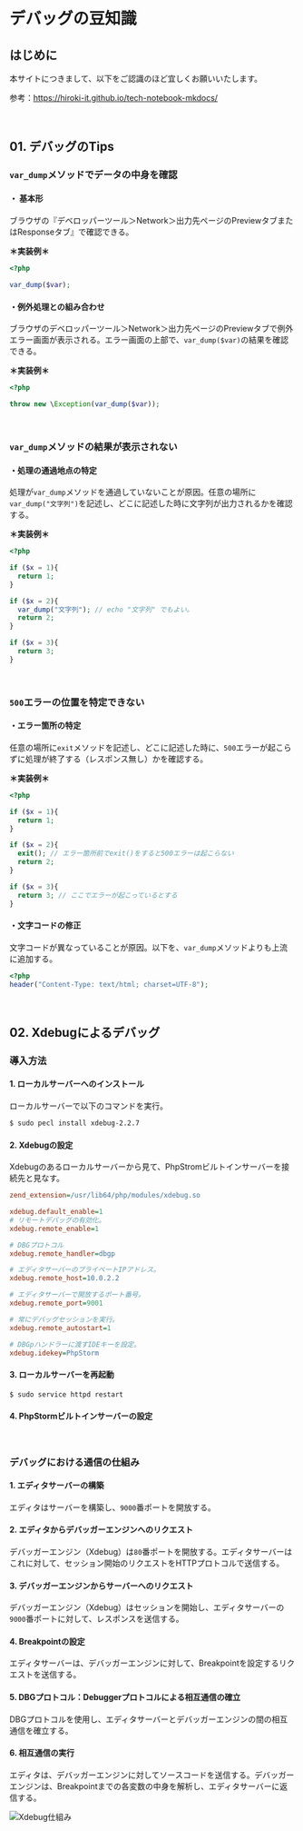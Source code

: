 # デバッグの豆知識

## はじめに

本サイトにつきまして、以下をご認識のほど宜しくお願いいたします。

参考：https://hiroki-it.github.io/tech-notebook-mkdocs/

<br>

## 01. デバッグのTips

### ```var_dump```メソッドでデータの中身を確認

#### ・ 基本形

ブラウザの『デベロッパーツール＞Network＞出力先ページのPreviewタブまたはResponseタブ』で確認できる。

**＊実装例＊**

```php
<?php
  
var_dump($var);
```

#### ・例外処理との組み合わせ

ブラウザのデベロッパーツール＞Network＞出力先ページのPreviewタブで例外エラー画面が表示される。エラー画面の上部で、```var_dump($var)```の結果を確認できる。

**＊実装例＊**

```php
<?php

throw new \Exception(var_dump($var));
```

<br>

### ```var_dump```メソッドの結果が表示されない

#### ・処理の通過地点の特定

処理が```var_dump```メソッドを通過していないことが原因。任意の場所に```var_dump("文字列")```を記述し、どこに記述した時に文字列が出力されるかを確認する。

**＊実装例＊**

```php
<?php

if ($x = 1){
  return 1;
}

if ($x = 2){
  var_dump("文字列"); // echo "文字列" でもよい。
  return 2;
}

if ($x = 3){
  return 3;
}
```

<br>

### ```500```エラーの位置を特定できない

#### ・エラー箇所の特定

任意の場所に```exit```メソッドを記述し、どこに記述した時に、```500```エラーが起こらずに処理が終了する（レスポンス無し）かを確認する。

**＊実装例＊**

```php
<?php

if ($x = 1){
  return 1;
}

if ($x = 2){
  exit(); // エラー箇所前でexit()をすると500エラーは起こらない
  return 2;
}

if ($x = 3){
  return 3; // ここでエラーが起こっているとする
}
```

#### ・文字コードの修正

文字コードが異なっていることが原因。以下を、```var_dump```メソッドよりも上流に追加する。

```PHP
<?php
header("Content-Type: text/html; charset=UTF-8");
```

<br>

## 02. Xdebugによるデバッグ

### 導入方法

#### 1. ローカルサーバーへのインストール

ローカルサーバーで以下のコマンドを実行。

```bash
$ sudo pecl install xdebug-2.2.7
```

#### 2. Xdebugの設定

Xdebugのあるローカルサーバーから見て、PhpStromビルトインサーバーを接続先と見なす。

```ini
zend_extension=/usr/lib64/php/modules/xdebug.so

xdebug.default_enable=1
# リモートデバッグの有効化。
xdebug.remote_enable=1

# DBGプロトコル
xdebug.remote_handler=dbgp

# エディタサーバーのプライベートIPアドレス。
xdebug.remote_host=10.0.2.2

# エディタサーバーで開放するポート番号。
xdebug.remote_port=9001

# 常にデバッグセッションを実行。
xdebug.remote_autostart=1

# DBGpハンドラーに渡すIDEキーを設定。
xdebug.idekey=PhpStorm
```

#### 3. ローカルサーバーを再起動

```bash
$ sudo service httpd restart
```

#### 4. PhpStormビルトインサーバーの設定

<br>

### デバッグにおける通信の仕組み

#### 1. エディタサーバーの構築

エディタはサーバーを構築し、```9000```番ポートを開放する。

#### 2. エディタからデバッガーエンジンへのリクエスト

デバッガーエンジン（Xdebug）は```80```番ポートを開放する。エディタサーバーはこれに対して、セッション開始のリクエストをHTTPプロトコルで送信する。

#### 3. デバッガーエンジンからサーバーへのリクエスト

デバッガーエンジン（Xdebug）はセッションを開始し、エディタサーバーの```9000```番ポートに対して、レスポンスを送信する。

#### 4. Breakpointの設定

エディタサーバーは、デバッガーエンジンに対して、Breakpointを設定するリクエストを送信する。

#### 5. DBGプロトコル：Debuggerプロトコルによる相互通信の確立

DBGプロトコルを使用し、エディタサーバーとデバッガーエンジンの間の相互通信を確立する。

#### 6. 相互通信の実行

エディタは、デバッガーエンジンに対してソースコードを送信する。デバッガーエンジンは、Breakpointまでの各変数の中身を解析し、エディタサーバーに返信する。

![Xdebug仕組み](https://raw.githubusercontent.com/hiroki-it/tech-notebook/master/images/Xdebug仕組み.png)

